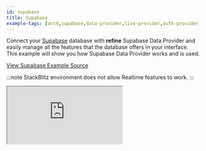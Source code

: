 ```yaml
---
id: supabase
title: Supabase
example-tags: [antd,supabase,data-provider,live-provider,auth-provider,authentication]
---
```


Connect your [Supabase](https://supabase.com/) database with **refine** Supabase Data Provider and easily manage all the features that the database offers in your interface. This example will show you how Supabase Data Provider works and is used.

[View Supabase Example Source](https://github.com/pankod/refine/tree/master/examples/dataProvider/supabase)

:::note
StackBlitz environment does not allow Realtime features to work.
:::

<iframe loading="lazy" src="https://stackblitz.com//github/pankod/refine/tree/master/examples/dataProvider/supabase?embed=1&view=preview&theme=dark&preset=node"
    style={{width: "100%", height:"80vh", border: "0px", borderRadius: "8px", overflow:"hidden"}}
    title="refine-supabase-example"
></iframe>
